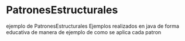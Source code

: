 # PatronesEstructurales
ejemplo de PatronesEstructurales
Ejemplos realizados en java de forma educativa de manera de ejemplo de como se aplica cada patron
